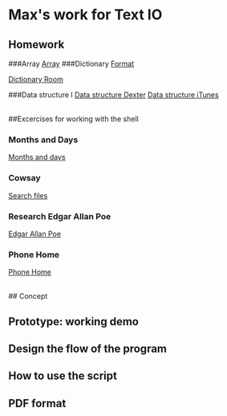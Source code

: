 # Max's work for Text IO 

## Homework
###Array
[Array](textIO/array.pv)
###Dictionary
[Format](testIO/format.py)

[Dictionary Room](textIO/my_room_data.py)

###Data structure I
[Data structure Dexter](textIO/dexter_library.py)
[Data structure iTunes](textIO/itunes_library.py)

<br>
##Excercises for working with the shell

### Months and Days
[Months and days](textIO/months_and_days.rtf) 

### Cowsay
[Search files](textIO/cowsay.rtf)

### Research Edgar Allan Poe
[Edgar Allan Poe](textIO/download_poe.rtf)

### Phone Home
[Phone Home](textIO/phone_home)

<br>
## Concept

## Prototype: working demo

## Design the flow of the program

## How to use the script

## PDF format 
			
